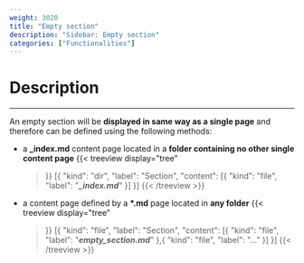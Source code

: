 ```yaml
---
weight: 3020
title: "Empty section"
description: "Sidebar: Empty section"
categories: ["Functionalities"]
---
```


# Description
---

An empty section will be **displayed in same way as a single page** and therefore can be defined using the following methods:
* a **_index.md** content page located in a **folder containing no other single content page**
    {{< treeview
        display="tree"
    >}}
        [{
            "kind": "dir",
            "label": "Section",
                "content": [{
                    "kind": "file",
                    "label": "***_index.md***"
                  }]
        }]
    {{< /treeview >}}
* a content page defined by a **\*.md** page located in **any folder**
    {{< treeview
        display="tree"
    >}}
        [{
            "kind": "file",
            "label": "Section",
                "content": [{
                    "kind": "file",
                    "label": "***empty_section.md***"
                  },{
                    "kind": "file",
                    "label": "..."
                  }]
        }]
    {{< /treeview >}}